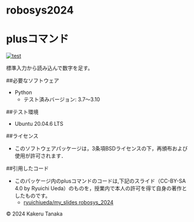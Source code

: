 # robosys2024

# plusコマンド
[![test](https://github.com/TanakaKakeru/robosys2024/actions/workflows/test.yml/badge.svg)](https://github.com/TanakaKakeru/robosys2024/actions/workflows/test.yml)

標準入力から読み込んで数字を足す。

##必要なソフトウェア
- Python
  - テスト済みバージョン: 3.7～3.10

##テスト環境
- Ubuntu 20.04.6 LTS

##ライセンス
- このソフトウェアパッケージは，3条項BSDライセンスの下，再頒布および使用が許可されます．

##引用したコード
- このパッケージ内のplusコマンドのコードは,下記のスライド（CC-BY-SA 4.0 by Ryuichi Ueda）のものを，授業内で本人の許可を得て自身の著作としたものです。
  - [ryuichiueda/my_slides robosys_2024](https://github.com/ryuichiueda/my_slides/tree/master/robosys_2024)
    
© 2024 Kakeru Tanaka
